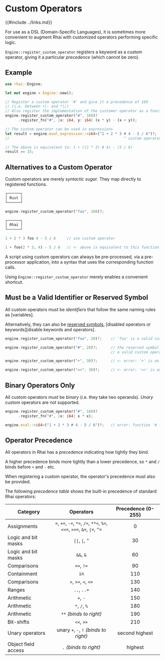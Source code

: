 Custom Operators
================

{{#include ../links.md}}

For use as a DSL (Domain-Specific Languages), it is sometimes more convenient to augment Rhai with
customized operators performing specific logic.

`Engine::register_custom_operator` registers a keyword as a custom operator, giving it a particular
_precedence_ (which cannot be zero).


Example
-------

```rust no_run
use rhai::Engine;

let mut engine = Engine::new();

// Register a custom operator '#' and give it a precedence of 160
// (i.e. between +|- and *|/)
// Also register the implementation of the customer operator as a function
engine.register_custom_operator("#", 160)?
      .register_fn("#", |x: i64, y: i64| (x * y) - (x + y));

// The custom operator can be used in expressions
let result = engine.eval_expression::<i64>("1 + 2 * 3 # 4 - 5 / 6")?;
//                                                    ^ custom operator

// The above is equivalent to: 1 + ((2 * 3) # 4) - (5 / 6)
result == 15;
```


Alternatives to a Custom Operator
--------------------------------

Custom operators are merely _syntactic sugar_.  They map directly to registered functions.

```rust no_run
┌──────┐
│ Rust │
└──────┘

engine.register_custom_operator("foo", 160)?;

┌──────┐
│ Rhai │
└──────┘

1 + 2 * 3 foo 4 - 5 / 6     // use custom operator

1 + foo(2 * 3, 4) - 5 / 6   // <- above is equivalent to this function call
```

A script using custom operators can always be pre-processed, via a pre-processor application,
into a syntax that uses the corresponding function calls.

Using `Engine::register_custom_operator` merely enables a convenient shortcut.


Must be a Valid Identifier or Reserved Symbol
--------------------------------------------

All custom operators must be _identifiers_ that follow the same naming rules as [variables].

Alternatively, they can also be [reserved symbols]({{rootUrl}}/appendix/operators.md#symbols),
[disabled operators or keywords][disable keywords and operators].

```rust no_run
engine.register_custom_operator("foo", 20)?;    // 'foo' is a valid custom operator

engine.register_custom_operator("#", 20)?;      // the reserved symbol '#' is also
                                                // a valid custom operator

engine.register_custom_operator("+", 30)?;      // <- error: '+' is an active operator

engine.register_custom_operator("=>", 30)?;     // <- error: '=>' is an active symbol
```


Binary Operators Only
---------------------

All custom operators must be _binary_ (i.e. they take two operands).
_Unary_ custom operators are not supported.

```rust no_run
engine.register_custom_operator("#", 160)?
      .register_fn("#", |x: i64| x * x);

engine.eval::<i64>("1 + 2 * 3 # 4 - 5 / 6")?;   // error: function '# (i64, i64)' not found
```


Operator Precedence
-------------------

All operators in Rhai has a _precedence_ indicating how tightly they bind.

A higher precedence binds more tightly than a lower precedence, so `*` and `/` binds before `+` and `-` etc.

When registering a custom operator, the operator's precedence must also be provided.

The following _precedence table_ shows the built-in precedence of standard Rhai operators:

| Category            |                                        Operators                                         | Precedence (0-255) |
| ------------------- | :--------------------------------------------------------------------------------------: | :----------------: |
| Assignments         | `=`, `+=`, `-=`, `*=`, `/=`, `**=`, `%=`,<br/>`<<=`, `>>=`, `&=`, <code>\|=</code>, `^=` |         0          |
| Logic and bit masks |                         <code>\|\|</code>,  <code>\|</code>, `^`                         |         30         |
| Logic and bit masks |                                        `&&`, `&`                                         |         60         |
| Comparisons         |                                        `==`, `!=`                                        |         90         |
| Containment         |                                           `in`                                           |        110         |
| Comparisons         |                                   `>`, `>=`, `<`, `<=`                                   |        130         |
| Ranges              |                                       `..`, `..=`                                        |        140         |
| Arithmetic          |                                         `+`, `-`                                         |        150         |
| Arithmetic          |                                      `*`, `/`, `%`                                       |        180         |
| Arithmetic          |                                 `**` _(binds to right)_                                  |        190         |
| Bit-shifts          |                                        `<<`, `>>`                                        |        210         |
| Unary operators     |                          unary `+`, `-`, `!` _(binds to right)_                          |   second highest   |
| Object field access |                                  `.` _(binds to right)_                                  |      highest       |
